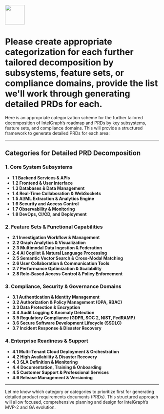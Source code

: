 <img src="https://r2cdn.perplexity.ai/pplx-full-logo-primary-dark%402x.png" style="height:64px;margin-right:32px"/>

# Please create appropriate categorization for each further tailored decomposition by subsystems, feature sets, or compliance domains, provide the list we'll work through generating detailed PRDs for each.

Here is an appropriate categorization scheme for the further tailored decomposition of IntelGraph’s roadmap and PRDs by key subsystems, feature sets, and compliance domains. This will provide a structured framework to generate detailed PRDs for each area:

***

## Categories for Detailed PRD Decomposition

### 1. Core System Subsystems

- **1.1 Backend Services \& APIs**
- **1.2 Frontend \& User Interface**
- **1.3 Databases \& Data Management**
- **1.4 Real-Time Collaboration \& WebSockets**
- **1.5 AI/ML Extraction \& Analytics Engine**
- **1.6 Security and Access Control**
- **1.7 Observability \& Monitoring**
- **1.8 DevOps, CI/CD, and Deployment**


### 2. Feature Sets \& Functional Capabilities

- **2.1 Investigation Workflow \& Management**
- **2.2 Graph Analytics \& Visualization**
- **2.3 Multimodal Data Ingestion \& Federation**
- **2.4 AI Copilot \& Natural Language Processing**
- **2.5 Semantic Vector Search \& Cross-Modal Matching**
- **2.6 User Collaboration \& Communication Tools**
- **2.7 Performance Optimization \& Scalability**
- **2.8 Role-Based Access Control \& Policy Enforcement**


### 3. Compliance, Security \& Governance Domains

- **3.1 Authentication \& Identity Management**
- **3.2 Authorization \& Policy Management (OPA, RBAC)**
- **3.3 Data Protection \& Encryption**
- **3.4 Audit Logging \& Anomaly Detection**
- **3.5 Regulatory Compliance (GDPR, SOC 2, NIST, FedRAMP)**
- **3.6 Secure Software Development Lifecycle (SSDLC)**
- **3.7 Incident Response \& Disaster Recovery**


### 4. Enterprise Readiness \& Support

- **4.1 Multi-Tenant Cloud Deployment \& Orchestration**
- **4.2 High Availability \& Disaster Recovery**
- **4.3 SLA Definition \& Monitoring**
- **4.4 Documentation, Training \& Onboarding**
- **4.5 Customer Support \& Professional Services**
- **4.6 Release Management \& Versioning**

***

Let me know which category or categories to prioritize first for generating detailed product requirements documents (PRDs). This structured approach will allow focused, comprehensive planning and design for IntelGraph’s MVP-2 and GA evolution.

